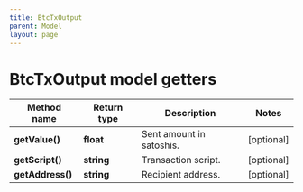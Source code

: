 ```yaml
---
title: BtcTxOutput
parent: Model
layout: page
---
```


# BtcTxOutput model getters

Method name | Return type | Description | Notes
------------ | ------------- | ------------- | -------------
**getValue()** | **float** | Sent amount in satoshis. | [optional]
**getScript()** | **string** | Transaction script. | [optional]
**getAddress()** | **string** | Recipient address. | [optional]

